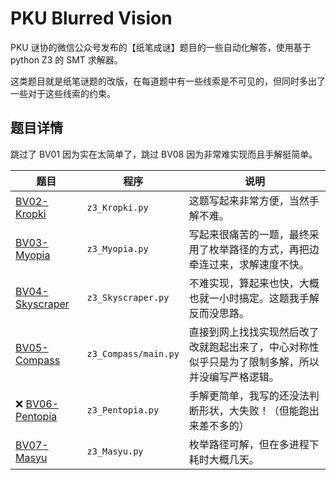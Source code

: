 # PKU Blurred Vision

PKU 谜协的微信公众号发布的【纸笔成谜】题目的一些自动化解答，使用基于 python Z3 的 SMT 求解器。

这类题目就是纸笔谜题的改版，在每道题中有一些线索是不可见的，但同时多出了一些对于这些线索的约束。

## 题目详情

跳过了 BV01 因为实在太简单了，跳过 BV08 因为非常难实现而且手解挺简单。

| 题目                                                                   | 程序                 | 说明                                                                                             |
| ---------------------------------------------------------------------- | -------------------- | ------------------------------------------------------------------------------------------------ |
| [BV02-Kropki](https://mp.weixin.qq.com/s/5azrvdPjg3axDM7op9-8HQ)       | `z3_Kropki.py`       | 这题写起来非常方便，当然手解不难。                                                               |
| [BV03-Myopia](https://mp.weixin.qq.com/s/PzeHU8opqRdwB-PW7EQWCg)       | `z3_Myopia.py`       | 写起来很痛苦的一题，最终采用了枚举路径的方式，再把边牵连过来，求解速度不快。                     |
| [BV04-Skyscraper](https://mp.weixin.qq.com/s/xKEjJ7OKO9joCoKpujrlVg)   | `z3_Skyscraper.py`   | 不难实现，算起来也快，大概也就一小时搞定。这题我手解反而没思路。                                 |
| [BV05-Compass](https://mp.weixin.qq.com/s/rI1m4ETujaZasqgg7NlfrQ)      | `z3_Compass/main.py` | 直接到网上找找实现然后改了改就跑起出来了，中心对称性似乎只是为了限制多解，所以并没编写严格逻辑。 |
| :x: [BV06-Pentopia](https://mp.weixin.qq.com/s/kfxQp2D4ao9QwmYIqFlxyQ) | `z3_Pentopia.py`     | 手解更简单，我写的还没法判断形状，大失败！（但能跑出来差不多的）                                 |
| [BV07-Masyu](https://mp.weixin.qq.com/s/XUuFv6Q9G22d4xv8Wt5abg)        | `z3_Masyu.py`        | 枚举路径可解，但在多进程下耗时大概几天。                                                         |
